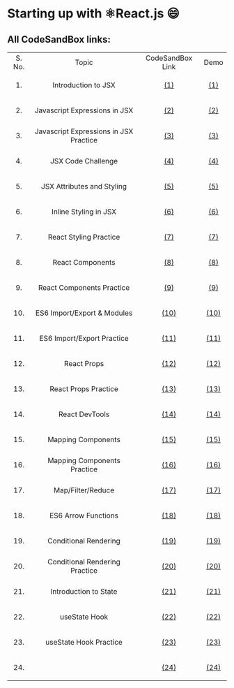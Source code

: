 # Starting up with ⚛️React.js :smile: 
## All CodeSandBox links:

<table>
    <tr>
        <td align="center">S. No.</td>
        <td align="center">Topic</td>
        <td align="center">CodeSandBox Link</td>
        <td align="center">Demo</td>
    </tr>
    <tr>
        <td align="center">1.</td>
        <td align="center">Introduction to JSX</td>
        <td align="center"><p align="center"><a href="https://codesandbox.io/s/introduction-to-jsx-forked-ijet3">(1)</a></p align="center"></td>
        <td align="center"><p align="center"><a href="https://ijet3.csb.app/">(1)</a></p></td>
    </tr>
    <tr>
        <td align="center">2.</td>
        <td align="center">Javascript Expressions in JSX</td>
        <td align="center"><p align="center"><a href="https://codesandbox.io/s/javascript-expressions-in-jsx-forked-5e6e1">(2)</a></td>
        <td align="center"><p align="center"><a href="https://5e6e1.csb.app/">(2)</a></p></td>
    </tr>
    <tr>
        <td align="center">3.</td>
        <td align="center">Javascript Expressions in JSX Practice</td>
        <td align="center"><p align="center"><a href="https://codesandbox.io/s/javascript-expressions-in-jsx-practice-forked-2rrg4">(3)</a></td>
        <td align="center"><p align="center"><a href="https://2rrg4.csb.app/">(3)</a></p></td>
    </tr>
    <tr>
        <td align="center">4.</td>
        <td align="center">JSX Code Challenge</td>
        <td align="center"><p align="center"><a href="https://codesandbox.io/s/jsx-code-challenge-forked-ctp96">(4)</a></td>
        <td align="center"><p align="center"><a href="https://ctp96.csb.app/">(4)</a></p></td>
    </tr>
    <tr>
        <td align="center">5.</td>
        <td align="center">JSX Attributes and Styling</td>
        <td align="center"><p align="center"><a href="https://codesandbox.io/s/jsx-attributes-and-styling-forked-ogujt?file=/src/index.js">(5)</a></td>
        <td align="center"><p align="center"><a href="https://ogujt.csb.app/">(5)</a></p></td>
    </tr>
    <tr>
        <td align="center">6.</td>
        <td align="center">Inline Styling in JSX</td>
        <td align="center"><p align="center"><a href="https://codesandbox.io/s/inline-styling-in-jsx-forked-viu1q?file=/src/index.js">(6)</a></td>
        <td align="center"><p align="center"><a href="https://viu1q.csb.app/">(6)</a></p></td>
    </tr>
    <tr>
        <td align="center">7.</td>
        <td align="center">React Styling Practice</td>
        <td align="center"><p align="center"><a href="https://codesandbox.io/s/react-styling-practice-forked-tjydt?file=/src/index.js">(7)</a></td>
        <td align="center"><p align="center"><a href="https://tjydt.csb.app/">(7)</a></p></td>
    </tr>
    <tr>
        <td align="center">8.</td>
        <td align="center">React Components</td>
        <td align="center"><p align="center"><a href="https://codesandbox.io/s/react-components-forked-sfhvl?file=/src/index.js">(8)</a></td>
        <td align="center"><p align="center"><a href="https://sfhvl.csb.app/">(8)</a></p></td>
    </tr>
    <tr>
        <td align="center">9.</td>
        <td align="center">React Components Practice</td>
        <td align="center"><p align="center"><a href="https://codesandbox.io/s/react-components-practice-forked-vh9jl?file=/src/index.js">(9)</a></td>
        <td align="center"><p align="center"><a href="https://vh9jl.csb.app/">(9)</a></p></td>
    </tr>
    <tr>
        <td align="center">10.</td>
        <td align="center">ES6 Import/Export & Modules</td>
        <td align="center"><p align="center"><a href="https://codesandbox.io/s/es6-importexport-modules-forked-8sgn5?file=/src/index.js">(10)</a></td>
        <td align="center"><p align="center"><a href="https://8sgn5.csb.app/">(10)</a></p></td>
    </tr>
    <tr>
        <td align="center">11.</td>
        <td align="center">ES6 Import/Export Practice</td>
        <td align="center"><p align="center"><a href="https://codesandbox.io/s/es6-importexport-practice-forked-iir9m?file=/src/index.js">(11)</a></td>
        <td align="center"><p align="center"><a href="https://iir9m.csb.app/">(11)</a></p></td>
    </tr>
    <tr>
        <td align="center">12.</td>
        <td align="center">React Props</td>
        <td align="center"><p align="center"><a href="https://codesandbox.io/s/react-props-forked-zekwd?file=/src/index.js">(12)</a></td>
        <td align="center"><p align="center"><a href="https://zekwd.csb.app/">(12)</a></p></td>
    </tr>
    <tr>
        <td align="center">13.</td>
        <td align="center">React Props Practice</td>
        <td align="center"><p align="center"><a href="https://codesandbox.io/s/react-props-practice-forked-09601?file=/src/index.js">(13)</a></td>
        <td align="center"><p align="center"><a href="https://09601.csb.app/">(13)</a></p></td>
    </tr>
    <tr>
        <td align="center">14.</td>
        <td align="center">React DevTools</td>
        <td align="center"><p align="center"><a href="https://codesandbox.io/s/react-devtools-6h981?file=/src/index.js">(14)</a></td>
        <td align="center"><p align="center"><a href="https://6h981.csb.app/">(14)</a></p></td>
    </tr>
    <tr>
        <td align="center">15.</td>
        <td align="center">Mapping Components</td>
        <td align="center"><p align="center"><a href="https://codesandbox.io/s/mapping-components-forked-e6994?file=/src/index.js">(15)</a></td>
        <td align="center"><p align="center"><a href="https://e6994.csb.app/">(15)</a></p></td>
    </tr>
    <tr>
        <td align="center">16.</td>
        <td align="center">Mapping Components Practice</td>
        <td align="center"><p align="center"><a href="https://codesandbox.io/s/mapping-components-practice-forked-4k46m?file=/src/index.js">(16)</a></td>
        <td align="center"><p align="center"><a href="https://4k46m.csb.app/">(16)</a></p></td>
    </tr>
    <tr>
        <td align="center">17.</td>
        <td align="center">Map/Filter/Reduce</td>
        <td align="center"><p align="center"><a href="https://codesandbox.io/s/mapfilterreduce-forked-rs29z?file=/src/index.js">(17)</a></td>
        <td align="center"><p align="center"><a href="https://rs29z.csb.app/">(17)</a></p></td>
    </tr>
    <tr>
        <td align="center">18.</td>
        <td align="center">ES6 Arrow Functions</td>
        <td align="center"><p align="center"><a href="https://codesandbox.io/s/es6-arrow-functions-forked-rtbjz?file=/src/index.js">(18)</a></td>
        <td align="center"><p align="center"><a href="https://rtbjz.csb.app/">(18)</a></p></td>
    </tr>
    <tr>
        <td align="center">19.</td>
        <td align="center">Conditional Rendering</td>
        <td align="center"><p align="center"><a href="https://codesandbox.io/s/conditional-rendering-forked-epsux?file=/src/index.js">(19)</a></td>
        <td align="center"><p align="center"><a href="https://epsux.csb.app/">(19)</a></p></td>
    </tr>
    <tr>
        <td align="center">20.</td>
        <td align="center">Conditional Rendering Practice</td>
        <td align="center"><p align="center"><a href="https://codesandbox.io/s/conditional-rendering-practice-forked-g8mqj?file=/src/index.js">(20)</a></td>
        <td align="center"><p align="center"><a href="https://g8mqj.csb.app/">(20)</a></p></td>
    </tr>
    <tr>
        <td align="center">21.</td>
        <td align="center">Introduction to State</td>
        <td align="center"><p align="center"><a href="https://codesandbox.io/s/introduction-to-state-completed-forked-kze9b?file=/src/index.js">(21)</a></td>
        <td align="center"><p align="center"><a href="https://kze9b.csb.app/">(21)</a></p></td>
    </tr>
    <tr>
        <td align="center">22.</td>
        <td align="center">useState Hook</td>
        <td align="center"><p align="center"><a href="https://codesandbox.io/s/usestate-hook-forked-j0pcs?file=/src/index.js">(22)</a></td>
        <td align="center"><p align="center"><a href="https://j0pcs.csb.app/">(22)</a></p></td>
    </tr>
    <tr>
        <td align="center">23.</td>
        <td align="center">useState Hook Practice</td>
        <td align="center"><p align="center"><a href="https://codesandbox.io/s/usestate-hook-practice-forked-s1lk4?file=/src/index.js">(23)</a></td>
        <td align="center"><p align="center"><a href="https://s1lk4.csb.app/">(23)</a></p></td>
    </tr>
    <tr>
        <td align="center">24.</td>
        <td align="center"></td>
        <td align="center"><p align="center"><a href="">(24)</a></td>
        <td align="center"><p align="center"><a href="">(24)</a></p></td>
    </tr>
</table>